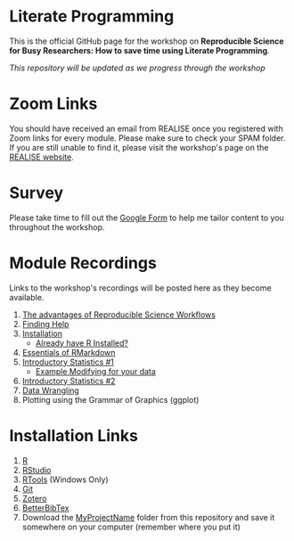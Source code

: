 # Literate Programming

This is the official GitHub page for the workshop on **Reproducible Science for Busy Researchers: How to save time using Literate Programming**. 

*This repository will be updated as we progress through the workshop*

# Zoom Links

You should have received an email from REALISE once you registered with Zoom links for every module. Please make sure to check your SPAM folder. If you are still unable to find it, please visit the workshop's page on the [REALISE website](https://events.ucalgary.ca/HBI-REALISE-Program/#!view/event/event_id/266920).

# Survey

Please take time to fill out the [Google Form](https://forms.gle/MCbvtVPYFUKL74Q37) to help me tailor content to you throughout the workshop.

# Module Recordings

Links to the workshop's recordings will be posted here as they become available.

1. [The advantages of Reproducible Science Workflows](https://youtu.be/40w6iPhispU)
2. [Finding Help](https://youtu.be/tYyGwMBEg68)
3. [Installation](https://youtu.be/Ol-p-vkaMBo)
	* [Already have R Installed?](https://youtu.be/aE9_lGXlJ5U)
4. [Essentials of RMarkdown](https://youtu.be/g0VYp7QnlVQ)
5. [Introductory Statistics #1](https://youtu.be/sv8pQLOR77Q)
	* [Example Modifying for your data](https://www.youtube.com/watch?v=FGI-dmes3cw) 	
7. [Introductory Statistics #2](https://www.youtube.com/watch?v=hfM7P4TO26I)
8. [Data Wrangling](https://youtu.be/6qhyMkETKtY)
9. Plotting using the Grammar of Graphics (ggplot)


# Installation Links

1. [R](https://cloud.r-project.org/)
2. [RStudio](https://rstudio.com/products/rstudio/download/)
3. [RTools](https://cran.r-project.org/bin/windows/Rtools/) (Windows Only)
4. [Git](https://git-scm.com/downloads)
5. [Zotero](https://www.zotero.org/download/) 
6. [BetterBibTex](https://retorque.re/zotero-better-bibtex/installation/)
7. Download the [MyProjectName](https://downgit.github.io/#/home?url=https://github.com/alapo/Literate-Programming/tree/main/MyProjectName) folder from this repository and save it somewhere on your computer (remember where you put it)
